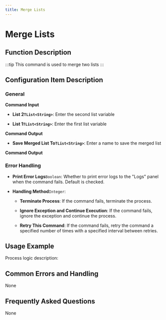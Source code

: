 ```yaml
---
title: Merge Lists
---
```


# Merge Lists

## Function Description

:::tip 
This command is used to merge two lists
:::

## Configuration Item Description

### General

**Command Input**

- **List 2`TList<String>`**: Enter the second list variable

- **List 1`TList<String>`**: Enter the first list variable


**Command Output**

- **Save Merged List To`TList<String>`**: Enter a name to save the merged list


**Command Output**

### Error Handling

- **Print Error Logs**`Boolean`: Whether to print error logs to the "Logs" panel when the command fails. Default is checked. 

- **Handling Method**`Integer`:

    - **Terminate Process**: If the command fails, terminate the process.

    - **Ignore Exception and Continue Execution**: If the command fails, ignore the exception and continue the process.

    - **Retry This Command**: If the command fails, retry the command a specified number of times with a specified interval between retries.

## Usage Example

Process logic description:

## Common Errors and Handling

None

## Frequently Asked Questions

None

